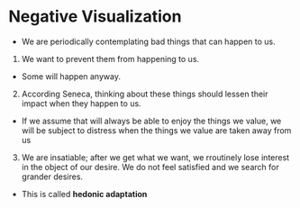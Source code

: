 # Negative Visualization

- We are periodically contemplating bad things that can happen to us.
1. We want to prevent them from happening to us.
  - Some will happen anyway.
2. According Seneca, thinking about these things should lessen their impact when they happen to us.
  - If we assume that will always be able to enjoy the things we value, we will be subject to distress when the things we value are taken away from us
3. We are insatiable; after we get what we want, we rroutinely lose interest in the object of our desire. We do not feel satisfied and we search for grander desires.
  - This is called **hedonic adaptation**

